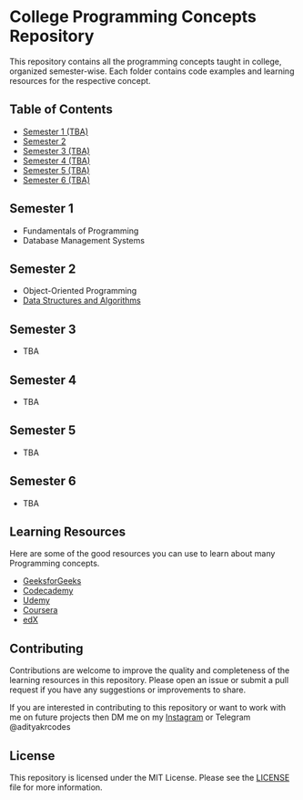 # College Programming Concepts Repository

This repository contains all the programming concepts taught in college, organized semester-wise. Each folder contains code examples and learning resources for the respective concept.

## Table of Contents

-   [Semester 1 (TBA)](#semester-1)
-   [Semester 2](#semester-2)
-   [Semester 3 (TBA)](#semester-3)
-   [Semester 4 (TBA)](#semester-4)
-   [Semester 5 (TBA)](#semester-5)
-   [Semester 6 (TBA)](#semester-6)

## Semester 1

-   Fundamentals of Programming
-   Database Management Systems

## Semester 2

-   Object-Oriented Programming
-   [Data Structures and Algorithms](/Semester%202/Data%20Structures%20and%20Algorithms/README.md)

## Semester 3

-   TBA

## Semester 4

-   TBA

## Semester 5

-   TBA

## Semester 6

-   TBA

## Learning Resources

Here are some of the good resources you can use to learn about many Programming concepts.

-   [GeeksforGeeks](https://www.geeksforgeeks.org/)
-   [Codecademy](https://www.codecademy.com/)
-   [Udemy](https://www.udemy.com/)
-   [Coursera](https://www.coursera.org/)
-   [edX](https://www.edx.org/)

## Contributing

Contributions are welcome to improve the quality and completeness of the learning resources in this repository. Please open an issue or submit a pull request if you have any suggestions or improvements to share.

If you are interested in contributing to this repository or want to work with me on future projects then DM me on my [Instagram](https://instagram.com/adityakrcodes) or Telegram @adityakrcodes

## License

This repository is licensed under the MIT License. Please see the [LICENSE](LICENSE) file for more information.
